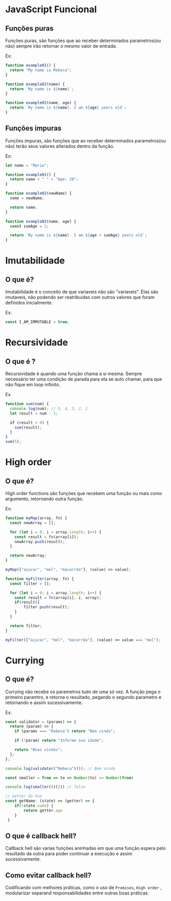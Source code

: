 # JavaScript Funcional

## Funções puras

Funções puras, são funções que ao receber determinados parametros(ou não) sempre irão
retornar o mesmo valor de entrada.

Ex:

```js
function example01() {
  return "My name is Rebeca";
}

function example02(name) {
  return `My name is ${name}`;
}

function example02(name, age) {
  return `My name is ${name}. I am ${age} years old`;
}
```

## Funções impuras

Funções impuras, são funções que ao receber determinados parametros(ou não) terão seus valores
alterados dentro da função.

Ex:

```js
let name = "Maria";

function example01() {
  return name + " " + "Age: 29";
}

function example02(newName) {
  name = newName;

  return name;
}

function example02(name, age) {
  const sumAge = 2;

  return `My name is ${name}. I am ${age + sumAge} years old`;
}
```

# Imutabilidade

## O que é?

Imutabilidade é o conceito de que variaveis não são "variaveis". Elas são imutaveis, não podendo ser reatribuidas com outros valores que foram definidos inicialmente.

Ex:

```js
const I_AM_IMMUTABLE = true;
```

# Recursividade

## O que é ?

Recursividade é quando uma função chama a si mesma. Sempre necessário ter uma condição de parada para ela se auto chamar, para que não fique em loop infinito.

Ex

```js
function sum(num) {
  console.log(num); // 5, 4, 3, 2, 1
  let result = num - 1;

  if (result > 0) {
    sum(result);
  }
}
sum(5);
```

# High order

## O que é?

High order functions são funções que recebem uma função ou mais como argumento, retornando outra função.

Ex:

```js
function myMap(array, fn) {
  const newArray = [];

  for (let i = 0; i < array.length; i++) {
    const result = fn(array[i]);
    newArray.push(result);
  }

  return newArray;
}

myMap(["açucar", "mel", "macarrão"], (value) => value);

function myFilter(array, fn) {
  const filter = [];

  for (let i = 0; i < array.length; i++) {
    const result = fn(array[i], i, array);
    if(result){
        filter.push(result);
    }
  }

  return filter;
}

myFilter(["açucar", "mel", "macarrão"], (value) => value === "mel");
```
# Currying

## O que é?
Currying não recebe os parametros tudo de uma só vez. A função pega o primeiro paramtro, e retorna o resultado, pegando o segundo parametro e retornando e assim sucessivamente.

Ex:

```js
const validator = (params) => {
  return (param) => {
    if (params === "Rebeca") return "Bem vinda";

    if (!param) return "Informe sua idade";

    return "Boas vindas";
  };
};

console.log(validator("Rebeca")()); // Bem vinda

const smaller = from => to => Number(to) >= Number(from)

console.log(smaller(4)(2)) // false

// Getter do Vue
const getName: (state) => (getter) => { 
    if(!state.name) {
        return getter.age
    }
 }
```

## O que é callback hell?
Callback hell são varias funções aninhadas em que uma função espera pelo resultado da outra para poder continuar a execução e assim sucessivamente.

## Como evitar callback hell?
Codificando com melhores práticas, como o uso de `Promises`, `High order` , modularizar separand responsabilidades entre outras boas práticas.
